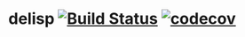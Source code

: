 delisp [![Build Status](https://travis-ci.org/liphe/delisp.svg?branch=master)](https://travis-ci.org/liphe/delisp) [![codecov](https://codecov.io/gh/liphe/delisp/branch/master/graph/badge.svg)](https://codecov.io/gh/liphe/delisp)
======


